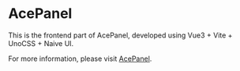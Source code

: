 # AcePanel

This is the frontend part of AcePanel, developed using Vue3 + Vite + UnoCSS + Naive UI.

For more information, please visit [AcePanel](https://github.com/acepanel/panel).
